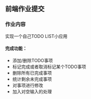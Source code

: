 ## 前端作业提交

### 作业内容

实现一个自己TODO LIST小应用

#### 完成功能：

- 添加/删除TODO事项
- 标记完成或者取消标记某个TODO事项
- 删除所有已完成事项
- 统计剩余未完成事项
- 对事项进行修改
- 加入对空输入的处理





